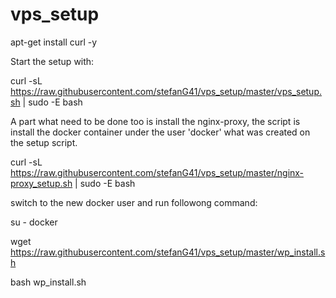 # vps_setup

apt-get install curl -y

Start the setup with:


curl -sL  https://raw.githubusercontent.com/stefanG41/vps_setup/master/vps_setup.sh | sudo -E bash


A part what need to be done too is install the nginx-proxy, the script is install the docker container under the user 'docker' what was created on the setup script.

curl -sL  https://raw.githubusercontent.com/stefanG41/vps_setup/master/nginx-proxy_setup.sh | sudo -E bash


switch to the new docker user and run followong command:


su - docker 

wget https://raw.githubusercontent.com/stefanG41/vps_setup/master/wp_install.sh

bash wp_install.sh
